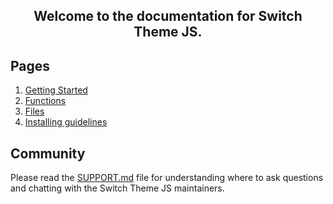 <h2 align="center"BK Switch Theme JS Docs - Home</h2>

Welcome to the documentation for Switch Theme JS.

## Pages

1. [Getting Started](getting-started.md)
2. [Functions](functions.md)
3. [Files](files.md)
4. [Installing guidelines](INSTALL.md)

## Community

Please read the [SUPPORT.md](https://github.com/PuneetGopinath/switch-theme-js/blob/main/.github/SUPPORT.md) file for understanding where to ask questions and chatting with the Switch Theme JS maintainers.

